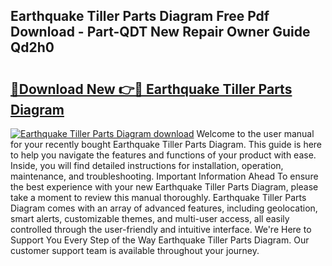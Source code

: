 ## Earthquake Tiller Parts Diagram Free Pdf Download - Part-QDT New Repair Owner Guide Qd2h0

# <h2><a href="http://dfk2lg.blite.top/?on=Earthquake+Tiller+Parts+Diagram">🔗Download New 👉🔴 Earthquake Tiller Parts Diagram</a></h2>

[![Earthquake Tiller Parts Diagram download](https://i.imgur.com/lujVjoI.png)](http://dfk2lg.blite.top/?on=Earthquake+Tiller+Parts+Diagram)
Welcome to the user manual for your recently bought Earthquake Tiller Parts Diagram. This guide is here to help you navigate the features and functions of your product with ease. Inside, you will find detailed instructions for installation, operation, maintenance, and troubleshooting. Important Information Ahead To ensure the best experience with your new Earthquake Tiller Parts Diagram, please take a moment to review this manual thoroughly. Earthquake Tiller Parts Diagram comes with an array of advanced features, including geolocation, smart alerts, customizable themes, and multi-user access, all easily controlled through the user-friendly and intuitive interface. We're Here to Support You Every Step of the Way Earthquake Tiller Parts Diagram. Our customer support team is available throughout your journey.
